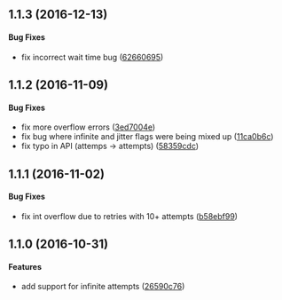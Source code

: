 <a name="1.1.3"></a>
## 1.1.3 (2016-12-13)


#### Bug Fixes

*   fix incorrect wait time bug ([62660695](https://github.com/ccampo133/exponential-backoff/commit/62660695569b0bbb6008b7cf6fb5e668b98e01fb))



<a name="1.1.2"></a>
## 1.1.2 (2016-11-09)


#### Bug Fixes

*   fix more overflow errors ([3ed7004e](https://github.com/ccampo133/exponential-backoff/commit/3ed7004e0ce6001312978dfd368dc21920a0398d))
*   fix bug where infinite and jitter flags were being mixed up ([11ca0b6c](https://github.com/ccampo133/exponential-backoff/commit/11ca0b6c3cd9555fb96a6ae77a70cc0574a3c8bb))
*   fix typo in API (attemps -> attempts) ([58359cdc](https://github.com/ccampo133/exponential-backoff/commit/58359cdc4a36fe6d828e03be32356f317cc0b9da))



<a name="1.1.1"></a>
## 1.1.1 (2016-11-02)


#### Bug Fixes

*   fix int overflow due to retries with 10+ attempts ([b58ebf99](https://github.com/ccampo133/exponential-backoff/commit/b58ebf9984172ef93d42ceee4ca94afafd1e8bb0))


<a name="1.1.0"></a>
## 1.1.0 (2016-10-31)


#### Features

*   add support for infinite attempts ([26590c76](https://github.com/ccampo133/exponential-backoff/commit/26590c76e2907efa23345221abe484c49727ba42))
